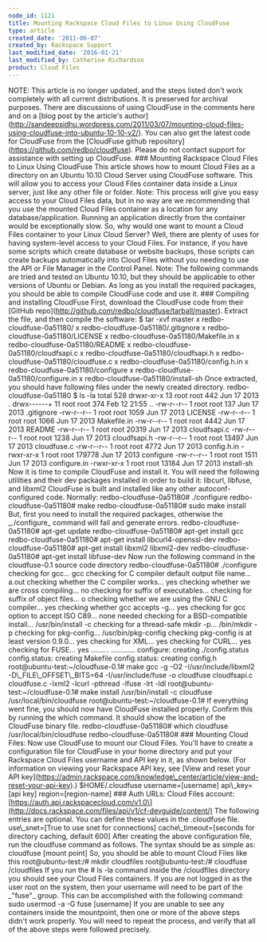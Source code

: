 ```yaml
---
node_id: 1121
title: Mounting Rackspace Cloud Files to Linux Using CloudFuse
type: article
created_date: '2011-06-07'
created_by: Rackspace Support
last_modified_date: '2016-01-21'
last_modified_by: Catherine Richardson
product: Cloud Files
---
```


NOTE: This article is no longer updated, and the steps listed don't work
completely with all current distributions. It is preserved for archival
purposes. There are discussions of using CloudFuse in the comments here
and on a \[blog post by the article's
author\](http://sandeepsidhu.wordpress.com/2011/03/07/mounting-cloud-files-using-cloudfuse-into-ubuntu-10-10-v2/).
You can also get the latest code for CloudFuse from the \[CloudFuse
github repository\](https://github.com/redbo/cloudfuse). Please do not
contact support for assistance with setting up CloudFuse. \#\#\#
Mounting Rackspace Cloud Files to Linux Using CloudFuse This article
shows how to mount Cloud Files as a directory on an Ubuntu 10.10 Cloud
Server using CloudFuse software. This will allow you to access your
Cloud Files container data inside a Linux server, just like any other
file or folder. Note: This process will give you easy access to your
Cloud Files data, but in no way are we recommending that you use the
mounted Cloud Files container as a location for any
database/application. Running an application directly from the container
would be exceptionally slow. So, why would one want to mount a Cloud
Files container to your Linux Cloud Server? Well, there are plenty of
uses for having system-level access to your Cloud Files. For instance,
if you have some scripts which create database or website backups, those
scripts can create backups automatically into Cloud Files without you
needing to use the API or File Manager in the Control Panel. Note: The
following commands are tried and tested on Ubuntu 10.10, but they should
be applicable to other versions of Ubuntu or Debian. As long as you
install the required packages, you should be able to compile CloudFuse
code and use it. \#\#\# Compiling and installing CloudFuse First,
download the CloudFuse code from their \[GitHub
repo\](http://github.com/redbo/cloudfuse/tarball/master). Extract the
file, and then compile the software: \$ tar -xvf master x
redbo-cloudfuse-0a51180/ x redbo-cloudfuse-0a51180/.gitignore x
redbo-cloudfuse-0a51180/LICENSE x redbo-cloudfuse-0a51180/Makefile.in x
redbo-cloudfuse-0a51180/README x redbo-cloudfuse-0a51180/cloudfsapi.c x
redbo-cloudfuse-0a51180/cloudfsapi.h x
redbo-cloudfuse-0a51180/cloudfuse.c x
redbo-cloudfuse-0a51180/config.h.in x redbo-cloudfuse-0a51180/configure
x redbo-cloudfuse-0a51180/configure.in x
redbo-cloudfuse-0a51180/install-sh Once extracted, you should have
following files under the newly created directory.
redbo-cloudfuse-0a51180 \$ ls -la total 528 drwxr-xr-x 13 root root 442
Jun 17 2013 . drwx------+ 11 root root 374 Feb 12 21:55 .. -rw-r--r-- 1
root root 137 Jun 17 2013 .gitignore -rw-r--r-- 1 root root 1059 Jun 17
2013 LICENSE -rw-r--r-- 1 root root 1066 Jun 17 2013 Makefile.in
-rw-r--r-- 1 root root 4442 Jun 17 2013 README -rw-r--r-- 1 root root
20319 Jun 17 2013 cloudfsapi.c -rw-r--r-- 1 root root 1238 Jun 17 2013
cloudfsapi.h -rw-r--r-- 1 root root 13497 Jun 17 2013 cloudfuse.c
-rw-r--r-- 1 root root 4772 Jun 17 2013 config.h.in -rwxr-xr-x 1 root
root 179778 Jun 17 2013 configure -rw-r--r-- 1 root root 1511 Jun 17
2013 configure.in -rwxr-xr-x 1 root root 13184 Jun 17 2013 install-sh
Now it is time to compile CloudFuse and install it. You will need the
following utilities and their dev packages installed in order to build
it: libcurl, libfuse, and libxml2 CloudFuse is built and installed like
any other autoconf-configured code. Normally: redbo-cloudfuse-0a51180\#
./configure redbo-cloudfuse-0a51180\# make redbo-cloudfuse-0a51180\#
sudo make install But, first you need to install the required packages,
otherwise the \_./configure\_ command will fail and generate errors.
redbo-cloudfuse-0a51180\# apt-get update redbo-cloudfuse-0a51180\#
apt-get install gcc redbo-cloudfuse-0a51180\# apt-get install
libcurl4-openssl-dev redbo-cloudfuse-0a51180\# apt-get install libxml2
libxml2-dev redbo-cloudfuse-0a51180\# apt-get install libfuse-dev Now
run the following command in the cloudfuse-0.1 source code directory
redbo-cloudfuse-0a51180\# ./configure checking for gcc... gcc checking
for C compiler default output file name... a.out checking whether the C
compiler works... yes checking whether we are cross compiling... no
checking for suffix of executables... checking for suffix of object
files... o checking whether we are using the GNU C compiler... yes
checking whether gcc accepts -g... yes checking for gcc option to accept
ISO C89... none needed checking for a BSD-compatible install...
/usr/bin/install -c checking for a thread-safe mkdir -p... /bin/mkdir -p
checking for pkg-config... /usr/bin/pkg-config checking pkg-config is at
least version 0.9.0... yes checking for XML... yes checking for CURL...
yes checking for FUSE... yes ......... ............ configure: creating
./config.status config.status: creating Makefile config.status: creating
config.h root@ubuntu-test:\~/cloudfuse-0.1\# make gcc -g -O2
-I/usr/include/libxml2 -D\\\_FILE\\\_OFFSET\\\_BITS=64
-I/usr/include/fuse -o cloudfuse cloudfsapi.c cloudfuse.c -lxml2 -lcurl
-pthread -lfuse -lrt -ldl root@ubuntu-test:\~/cloudfuse-0.1\# make
install /usr/bin/install -c cloudfuse /usr/local/bin/cloudfuse
root@ubuntu-test:\~/cloudfuse-0.1\# If everything went fine, you should
now have CloudFuse installed properly. Confirm this by running the which
command. It should show the location of the CloudFuse binary file.
redbo-cloudfuse-0a51180\# which cloudfuse /usr/local/bin/cloudfuse
redbo-cloudfuse-0a51180\# \#\#\# Mounting Cloud Files: Now use CloudFuse
to mount our Cloud Files. You'll have to create a configuration file for
CloudFuse in your home directory and put your Rackspace Cloud Files
username and API key in it, as shown below. (For information on viewing
your Rackspace API key, see \[View and reset your API
key\](https://admin.rackspace.com/knowledge\_center/article/view-and-reset-your-api-key).)
\$HOME/.cloudfuse username=\[username\] api\\\_key=\[api key\]
region=\[region-name\] \#\#\# Auth URLs: Cloud Files account:
\[https://auth.api.rackspacecloud.com/v1.0\](http://docs.rackspace.com/files/api/v1/cf-devguide/content/)
The following entries are optional. You can define these values in the
.cloudfuse file. use\\\_snet=\[True to use snet for connections\]
cache\\\_timeout=\[seconds for directory caching, default 600\] After
creating the above configuration file, run the cloudfuse command as
follows. The syntax should be as simple as: cloudfuse \[mount point\]
So, you should be able to mount Cloud Files like this
root@ubuntu-test:/\# mkdir cloudfiles root@ubuntu-test:/\# cloudfuse
/cloudfiles If you run the \# ls -la command inside the /cloudfiles
directory you should see your Cloud Files containers. If you are not
logged in as the user root on the system, then your username will need
to be part of the \_"fuse"\_ group. This can be accomplished with the
following command: sudo usermod -a -G fuse \[username\] If you are
unable to see any containers inside the mountpoint, then one or more of
the above steps didn't work properly. You will need to repeat the
process, and verify that all of the above steps were followed precisely.

